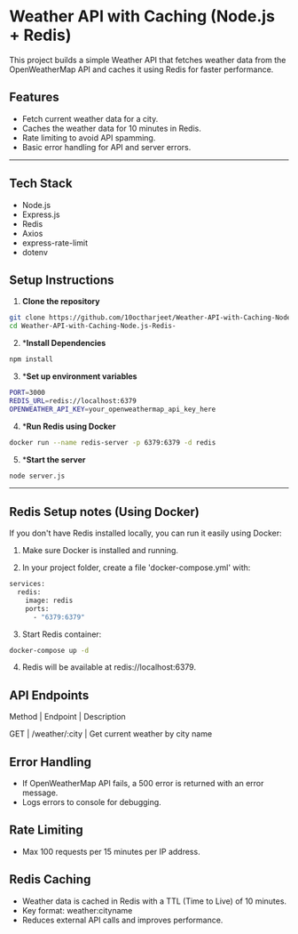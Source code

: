 # Weather API with Caching (Node.js + Redis)

This project builds a simple Weather API that fetches weather data from the OpenWeatherMap API and caches it using Redis for faster performance.

## Features
- Fetch current weather data for a city.
- Caches the weather data for 10 minutes in Redis.
- Rate limiting to avoid API spamming.
- Basic error handling for API and server errors.

---
## Tech Stack
* Node.js  
* Express.js
* Redis
* Axios
* express-rate-limit
* dotenv

## Setup Instructions

1. **Clone the repository**
```bash
git clone https://github.com/10octharjeet/Weather-API-with-Caching-Node.js-Redis-.git
cd Weather-API-with-Caching-Node.js-Redis-
```
2. ***Install Dependencies**
```bash
npm install
```
3. ***Set up environment variables**
```bash
PORT=3000
REDIS_URL=redis://localhost:6379
OPENWEATHER_API_KEY=your_openweathermap_api_key_here
```
4. ***Run Redis using Docker**
```bash
docker run --name redis-server -p 6379:6379 -d redis
```
5. ***Start the server**
```bash
node server.js
```
---
## Redis Setup notes (Using Docker)

If you don't have Redis installed locally, you can run it easily using Docker:

1. Make sure Docker is installed and running.

2. In your project folder, create a file 'docker-compose.yml' with:

```bash
services:
  redis:
    image: redis
    ports:
      - "6379:6379"
```
3. Start Redis container:
```bash
docker-compose up -d
```
4. Redis will be available at redis://localhost:6379.

## API Endpoints
Method | Endpoint | Description

GET | /weather/:city | Get current weather by city name

## Error Handling
* If OpenWeatherMap API fails, a 500 error is returned with an error message.
* Logs errors to console for debugging.

## Rate Limiting
* Max 100 requests per 15 minutes per IP address.

## Redis Caching
* Weather data is cached in Redis with a TTL (Time to Live) of 10 minutes.
* Key format: weather:cityname
* Reduces external API calls and improves performance.